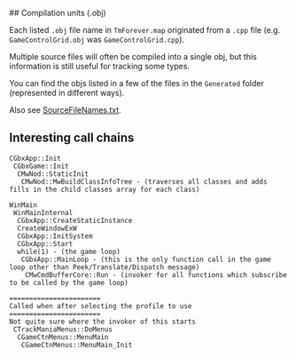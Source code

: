 ﻿﻿## Compilation units (.obj)

Each listed `.obj` file name in `TmForever.map` originated from a `.cpp` file (e.g. `GameControlGrid.obj` was `GameControlGrid.cpp`).

Multiple source files will often be compiled into a single obj, but this information is still useful for tracking some types.

You can find the objs listed in a few of the files in the `Generated` folder (represented in different ways).

Also see [SourceFileNames.txt](SourceFileNames.txt).

## Interesting call chains

```
CGbxApp::Init
 CGbxGame::Init
  CMwNod::StaticInit
   CMwNod::MwBuildClassInfoTree - (traverses all classes and adds fills in the child classes array for each class)
```

```
WinMain
 WinMainInternal
  CGbxApp::CreateStaticInstance
  CreateWindowExW
  CGbxApp::InitSystem
  CGbxApp::Start
  while(1) - (the game loop)
   CGbxApp::MainLoop - (this is the only function call in the game loop other than Peek/Translate/Dispatch message)
    CMwCmdBufferCore::Run - (invoker for all functions which subscribe to be called by the game loop)
```

```
======================= 
Called when after selecting the profile to use
=======================
Not quite sure where the invoker of this starts
 CTrackManiaMenus::DoMenus
  CGameCtnMenus::MenuMain
   CGameCtnMenus::MenuMain_Init
```